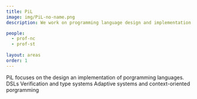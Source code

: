 ```yaml
---
title: PiL
image: img/PiL-no-name.png
description: We work on programming language design and implementation to reduce the complexity of software development

people:
  - prof-nc
  - prof-st
  
layout: areas
order: 1
---
```


PiL focuses on the design an implementation of porgramming languages.
DSLs
Verification and type systems
Adaptive systems and context-oriented porgramming